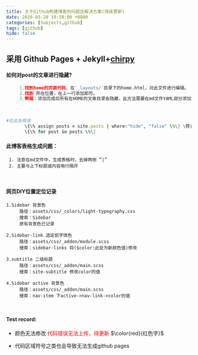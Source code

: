 ```yaml
---
title: 关于Github构建博客的问题及解决方案(持续更新)
date: 2020-05-28 10:50:00 +0800
categories: [Subjects,github]
tags: [github]
hide: false
---
```


##  采用 Github Pages + Jekyll+[chirpy](https://chirpy.cotes.info/posts/write-a-new-post/)


#### 如何对post的文章进行隐藏?

```Python
     1.找到home的页面代码，在'_layouts/'目录下的home.html，对此文件进行编辑。
     2.找到 所在位置，在上一行添加即可。
     3.弊端：添加完成后所有在HOME的文章目录会隐藏，此方法需要在md文件YAML部分添加或，来自定义显示或不显示。
```

<br>


```Ruby
#在此处修改
       \{\% assign posts = site.posts | where:"hide", "false" \%\} \转义
       \{\% for post in posts \%\}

```

#### 此博客表格生成问题：
     1. 注意在md文件中，生成表格时，去掉两侧 “|”
     2. 主要与上下标题或内容用行隔开

<br>

#### 网页DIY位置定位记录

```
1.Sidebar 背景色
     路径：assets/css/_colors/light-typography.css
     搜索：Sidebar 
     原有背景色已记录

2.Sidebar-link 选定前字体色
     路径：assets/css/_addon/module.scss
     搜索：sidebar-links 将($color:此处为新颜色值)修改

3.subtitle 二级标题
     路径：assets/css/_addon/main.scss
     搜索：site-subtitle 修改color的值

4.Sidebar active 背景色
     路径：assets/css/_addon/main.scss
     搜索：nav-item 下active->nav-link->color的值



```


#### Test record:
- 颜色无法修改
<font color=red> 代码错误无法上传，待更新  </font>
$\color{red}{红色字}$



- 代码区域符号之类也会导致无法生成github pages
